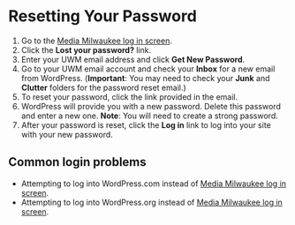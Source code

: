 # Resetting Your Password

1. Go to the [Media Milwaukee log in screen](logging-in-to-media-milwaukee.md).
2. Click the **Lost your password?** link.
3. Enter your UWM email address and click **Get New Password**.
4. Go to your UWM email account and check your **Inbox** for a new email from WordPress. \(**Important**: You may need to check your **Junk** and **Clutter** folders for the password reset email.\)
5. To reset your password, click the link provided in the email.
6. WordPress will provide you with a new password. Delete this password and enter a new one. **Note**: You will need to create a strong password.
7. After your password is reset, click the **Log in** link to log into your site with your new password.

## Common login problems

* Attempting to log into WordPress.com instead of [Media Milwaukee log in screen](logging-in-to-media-milwaukee.md).
* Attempting to log into WordPress.org instead of [Media Milwaukee log in screen](logging-in-to-media-milwaukee.md).

